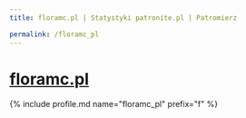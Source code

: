 ```yaml
---
title: floramc.pl | Statystyki patronite.pl | Patromierz

permalink: /floramc_pl
---
```


# [floramc.pl](https://patronite.pl/floramc_pl)

{% include profile.md name="floramc_pl" prefix="f" %}
